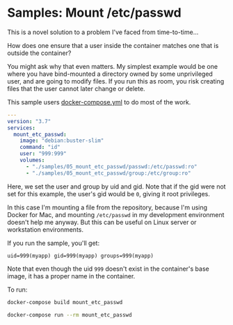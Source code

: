 # Samples: Mount /etc/passwd

This is a novel solution to a problem I've faced from time-to-time...

How does one ensure that a user inside the container matches one that is outside
the container?

You might ask why that even matters. My simplest example would be one where you
have bind-mounted a directory owned by some unprivileged user, and are going
to modify files. If you run this as room, you risk creating files that the user
cannot later change or delete.

This sample users [docker-compose.yml](../../docker-compose.yml) to do most of
the work.

```yml
---
version: "3.7"
services:
  mount_etc_passwd:
    image: "debian:buster-slim"
    command: "id"
    user: "999:999"
    volumes:
      - "./samples/05_mount_etc_passwd/passwd:/etc/passwd:ro"
      - "./samples/05_mount_etc_passwd/group:/etc/group:ro"
```

Here, we set the user and group by uid and gid. Note that if the gid were not
set for this example, the user's gid would be `0`, giving it root privileges.

In this case I'm mounting a file from the repository, because I'm using Docker
for Mac, and mounting `/etc/passwd` in my development environment doesn't help
me anyway. But this can be useful on Linux server or workstation environments.

If you run the sample, you'll get:

```
uid=999(myapp) gid=999(myapp) groups=999(myapp)
```

Note that even though the uid `999` doesn't exist in the container's base image,
it has a proper name in the container.

To run:
```sh
docker-compose build mount_etc_passwd

docker-compose run --rm mount_etc_passwd
```
